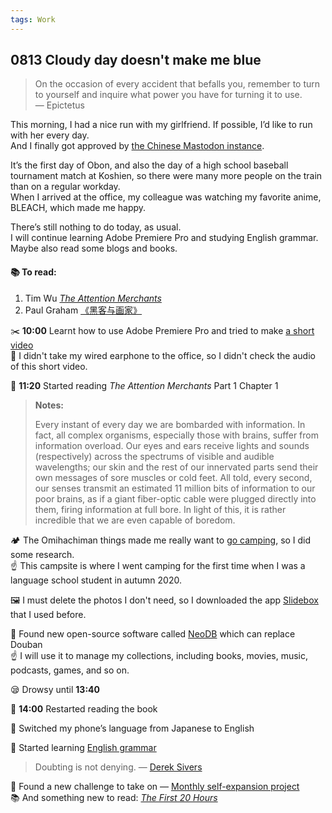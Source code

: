 ```yaml
---
tags: Work
---
```


## 0813 Cloudy day doesn't make me blue

>On the occasion of every accident that befalls you, remember to turn to yourself and inquire what power you have for turning it to use.  
> — Epictetus

This morning, I had a nice run with my girlfriend. If possible, I’d like to run with her every day.  
And I finally got approved by [the Chinese Mastodon instance](https://m.cmx.im/explore).

It’s the first day of Obon, and also the day of a high school baseball tournament match at Koshien, so there were many more people on the train than on a regular workday.    
When I arrived at the office, my colleague was watching my favorite anime, BLEACH, which made me happy.

There’s still nothing to do today, as usual.  
I will continue learning Adobe Premiere Pro and studying English grammar.  
Maybe also read some blogs and books.

#### 📚 **To read:**

1. Tim Wu [*The Attention Merchants*](https://drive.google.com/file/d/11AlG-0Yo5NYfDtKoZNnN6rjhg9Crxc42/view?usp=sharing)
2. Paul Graham [《黑客与画家》](https://drive.google.com/file/d/1QrYpKKAdMy9409DuRHPa-QXFhDan_at4/view?usp=sharing)

✂️ **10:00** Learnt how to use Adobe Premiere Pro and tried to make [a short video](https://drive.google.com/file/d/1Ew_hOWBE2Q2Ew_dS11YFxNQTjMpTEYvj/view?usp=sharing)  
💭 I didn't take my wired earphone to the office, so I didn't check the audio of this short video.

📖 **11:20** Started reading *The Attention Merchants* Part 1 Chapter 1

>**Notes:**
>
>Every instant of every day we are bombarded with information. In fact, all complex organisms, especially those with brains, suffer from information overload. Our eyes and ears receive lights and sounds (respectively) across the spectrums of visible and audible wavelengths; our skin and the rest of our innervated parts send their own messages of sore muscles or cold feet. All told, every second, our senses transmit an estimated 11 million bits of information to our poor brains, as if a giant fiber-optic cable were plugged directly into them, firing information at full bore. In light of this, it is rather incredible that we are even capable of boredom.

🏕️ The Omihachiman things made me really want to [go camping](https://www.qkamura.or.jp/ohmi/camp/), so I did some research.  
☝️ This campsite is where I went camping for the first time when I was a language school student in autumn 2020.

🖼️ I must delete the photos I don't need, so I downloaded the app [Slidebox](https://apps.apple.com/jp/app/slidebox-%E3%83%95%E3%82%A9%E3%83%88%E3%82%AF%E3%83%AA%E3%83%BC%E3%83%8A%E3%83%BC/id984305203) that I used before.

📖 Found new open-source software called [NeoDB](https://neodb.social/discover/) which can replace Douban    
☝️ I will use it to manage my collections, including books, movies, music, podcasts, games, and so on.

😪 Drowsy until **13:40**

📖 **14:00** Restarted reading the book

🔀 Switched my phone’s language from Japanese to English

📑 Started learning [English grammar](https://llwslc.github.io/grammar-club/content/Chapter08.html)

>Doubting is not denying.
> — [Derek Sivers](https://sive.rs/qcc)

🌟 Found a new challenge to take on — [Monthly self-expansion project](https://sive.rs/exex)  
📚 And something new to read: [*The First 20 Hours*](https://drive.google.com/file/d/1i5yh2Vp1FYkVVo9ycFCN0UHZcFIAC4j1/view?usp=sharing)
